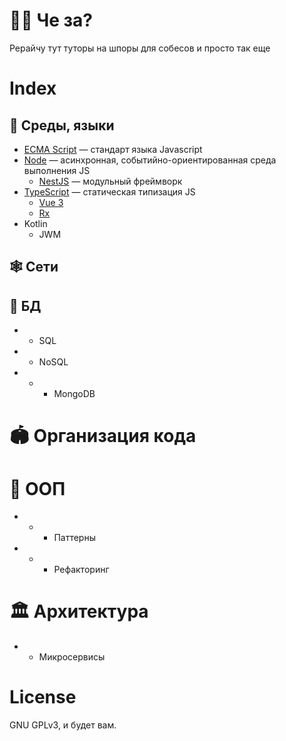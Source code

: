 # 🧙‍♂️ Че за?
Рерайчу тут туторы на шпоры для собесов и просто так еще

# Index
## 👅 Среды, языки
  - [ECMA Script](./js/ecma/index.md) — стандарт языка Javascript
  - [Node](./js/node/index.md) — асинхронная, событийно-ориентированная среда выполнения JS
    - [NestJS](./js/node/nestjs/index.md) — модульный фреймворк
  - [TypeScript](./js/ts/index.md) — статическая типизация JS
    - [Vue 3](./js/vue3/index.md)
    - [Rx](./js/rx/index.md)
  - Kotlin
    - JWM
## 🕸️ Сети
## 🚟 БД
- - SQL
- - NoSQL
- - - MongoDB
# 🏟️ Организация кода
# 🗿 ООП
- - - Паттерны
- - - Рефакторинг
# 🏛️ Архитектура
- - Микросервисы


# License
GNU GPLv3, и будет вам.
